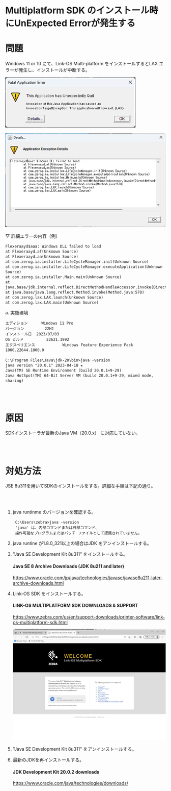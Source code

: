 #  Multiplatform SDK のインストール時にUnExpected Errorが発生する


# 問題

Windows 11 or 10 にて、Link-OS Multi-platform をインストールするとLAX エラーが発生し、インストールが中断する。

![Alt text](image.png)

![Alt text](image-1.png)


▽ 詳細エラーの内容（例）

    Flexeraayd$aaa: Windows DLL failed to load
    at Flexeraayd.af(Unknown Source)
    at Flexeraayd.aa(Unknown Source)
    at com.zerog.ia.installer.LifeCycleManager.init(Unknown Source)
    at com.zerog.ia.installer.LifeCycleManager.executeApplication(Unknown Source)
    at com.zerog.ia.installer.Main.main(Unknown Source)
    at java.base/jdk.internal.reflect.DirectMethodHandleAccessor.invoke(DirectMethodHandleAccessor.java:104)
    at java.base/java.lang.reflect.Method.invoke(Method.java:578)
    at com.zerog.lax.LAX.launch(Unknown Source)
    at com.zerog.lax.LAX.main(Unknown Source)

a. 実施環境

    エディション      Windows 11 Pro
    バージョン         22H2
    インストール日  ‎2023/‎07/‎03
    OS ビルド          22621.1992
    エクスペリエンス            Windows Feature Experience Pack 1000.22644.1000.0
    
    C:\Program Files\Java\jdk-20\bin>java -version
    java version "20.0.1" 2023-04-18 ★
    Java(TM) SE Runtime Environment (build 20.0.1+9-29)
    Java HotSpot(TM) 64-Bit Server VM (build 20.0.1+9-29, mixed mode, sharing)

<br><br>

# 原因

SDKインストーラが最新のJava VM（20.0.x） に対応していない。

<br><br>

# 対処方法

JSE 8u311を用いてSDKのインストールをする。詳細な手順は下記の通り。

<br><br>


1. java runtinme のバージョンを確認する。

        C:\Users\zebra>java -version
        'java' は、内部コマンドまたは外部コマンド、
        操作可能なプログラムまたはバッチ ファイルとして認識されていません。


1. java runtine が1.8.0_321以上の場合はJDK をアンインストールする。

1. "Java SE Development Kit 8u311" をインストールする。

    #### Java SE 8 Archive Downloads (JDK 8u211 and later)
    https://www.oracle.com/jp/java/technologies/javase/javase8u211-later-archive-downloads.html


1. Link-OS SDK をインストールする。

    #### LINK-OS MULTIPLATFORM SDK DOWNLOADS & SUPPORT
    https://www.zebra.com/us/en/support-downloads/printer-software/link-os-multiplatform-sdk.html

    ![Alt text](image-4.png)

1. "Java SE Development Kit 8u311"  をアンインストールする。

1. 最新のJDKを再インストールする。

    #### JDK Development Kit 20.0.2 downloads
    https://www.oracle.com/java/technologies/downloads/

    <br><br>
